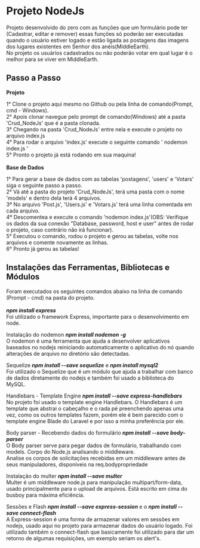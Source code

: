 <h1>Projeto NodeJs</h1>
Projeto desenvolvido do zero com as funções que um formulário pode ter (Cadastrar, editar e remover) essas funções
só poderão ser executadas quando o usuário estiver logado e estão ligada as postagens das imagens dos lugares
existentes em Senhor dos anéis(MiddleEarth).<br/>
No projeto os usuários cadastrados ou não poderão votar em qual lugar é o melhor para se viver em MiddleEarth.

<h2>Passo a Passo</h2>

<b>Projeto</b><br/>

1° Clone o projeto aqui mesmo no Github ou pela linha de comando(Prompt, cmd - Windows).<br/>
2° Apois clonar navegue pelo prompt de comando(Windows) até a pasta 'Crud_NodeJs' que é a pasta clonada.<br/>
3° Chegando na pasta 'Crud_NodeJs' entre nela e execute o projeto no arquivo index.js<br/>
4° Para rodar o arquivo 'index.js' execute o seguinte comando ' nodemon index.js '<br/>
5° Pronto o projeto já está rodando em sua maquina!<br/>
<br/>
<b>Base de Dados</b><br/>

1° Para gerar a base de dados com as tabelas 'postagens', 'users' e 'Votars' siga o seguinte passo a passo.<br/>
2° Vá até a pasta do projeto 'Crud_NodeJs', terá uma pasta com o nome 'models' e dentro dela terá 4 arquivos.<br/>
3º No arquivo 'Post.js', 'Users.js' e 'Votars.js' terá uma linha comentada em cada arquivo.<br/>
4º Descomentea e execute o comando 'nodemon index.js'(OBS: Verifique os dados da sua conexão "Database, password, host e user" antes de rodar o projeto, caso contrário não irá funcionar).<br/>
5° Executou o comando, rodou o projeto e gerou as tabelas, volte nos arquivos e comente novamente as linhas.<br/>
6° Pronto já gerou as tabelas!

<h2>Instalações das Ferramentas, Bibliotecas e Módulos</h2>

Foram executados os seguintes comandos abaixo na linha de comando (Prompt - cmd) na pasta do projeto.
<br/><br/>
<i><b>npm install express</b></i>
<br/>
Foi utilizado o framework Express, importante para o desenvolvimento em node.

Instalação do nodemon <i><b>npm install nodemon -g</b></i>
<br/>
O nodemon é uma ferramenta que ajuda a desenvolver aplicativos baseados no
nodejs reiniciando automaticamente o aplicativo do nó quando alterações
de arquivo no diretório são detectadas.

Sequelize <i><b>npm install --save sequelize</b></i> e <i><b>npm install mysql2</b></i>
<br/>
Foi utilizado o Sequelize que é um módulo que ajuda a trabalhar com banco de
dados diretamente do nodejs e também foi usado a biblioteca do MySQL.

Handlebars - Template Engine <i><b>npm install --save express-handlebars</b></i>
<br/>
No projeto foi usado o template engine Handlebars. O Handlebars é um
template que abstrai o cabeçalho e o rada pé preenchendo apenas uma vez,
como os outros templates fazem, porém ele é bem parecido com o template
engine Blade do Laravel e por isso a minha preferência por ele.

Body parser - Recebendo dados do formulário <i><b>npm install --save body-parser</b></i>
<br/>
O Body parser serve para pegar dados de formulário, trabalhando com models.
Corpo do Node.js analisando o middleware.
<br/>
Analise os corpos de solicitações recebidas em um middleware antes de seus
manipuladores, disponíveis na req.bodypropriedade

Instalação do multer <i><b>npm install --save multer</b></i>
<br/>
Multer é um middleware node.js para manipulação multipart/form-data, usado
principalmente para o upload de arquivos. Está escrito em cima do busboy
para máxima eficiência.

Sessões e Flash <i><b>npm install --save express-session</b></i> e o <i><b>npm install --save connect-flash</b></i>
<br/>
A Express-session é uma forma de armazenar valores em sessões em nodejs, usado aqui
no projeto para armazenar dados do usuário logado. Foi utilizado também o connect-flash
que basicamente foi utilizado para dar um retorno de algumas requisições, um exemplo seriam os alert's.

